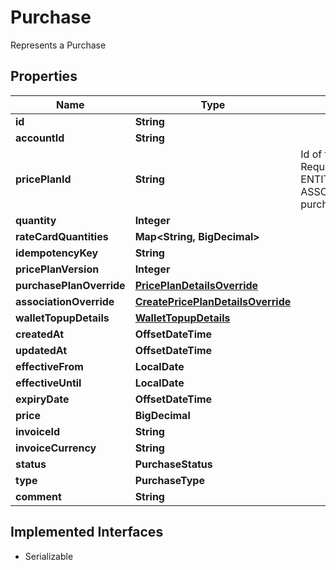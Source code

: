

# Purchase

Represents a Purchase

## Properties

| Name | Type | Description | Notes |
|------------ | ------------- | ------------- | -------------|
|**id** | **String** |  |  |
|**accountId** | **String** |  |  |
|**pricePlanId** | **String** | Id of the price plan, Required for ENTITLEMENT_GRANT, ASSOCIATION purchase |  [optional] |
|**quantity** | **Integer** |  |  [optional] |
|**rateCardQuantities** | **Map&lt;String, BigDecimal&gt;** |  |  [optional] |
|**idempotencyKey** | **String** |  |  [optional] |
|**pricePlanVersion** | **Integer** |  |  [optional] |
|**purchasePlanOverride** | [**PricePlanDetailsOverride**](PricePlanDetailsOverride.md) |  |  [optional] |
|**associationOverride** | [**CreatePricePlanDetailsOverride**](CreatePricePlanDetailsOverride.md) |  |  [optional] |
|**walletTopupDetails** | [**WalletTopupDetails**](WalletTopupDetails.md) |  |  [optional] |
|**createdAt** | **OffsetDateTime** |  |  |
|**updatedAt** | **OffsetDateTime** |  |  [optional] |
|**effectiveFrom** | **LocalDate** |  |  [optional] |
|**effectiveUntil** | **LocalDate** |  |  [optional] |
|**expiryDate** | **OffsetDateTime** |  |  [optional] |
|**price** | **BigDecimal** |  |  [optional] |
|**invoiceId** | **String** |  |  [optional] |
|**invoiceCurrency** | **String** |  |  [optional] |
|**status** | **PurchaseStatus** |  |  |
|**type** | **PurchaseType** |  |  |
|**comment** | **String** |  |  [optional] |


## Implemented Interfaces

* Serializable


